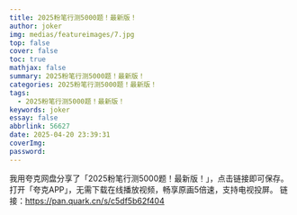 ```yaml
---
title: 2025粉笔行测5000题！最新版！
author: joker
img: medias/featureimages/7.jpg
top: false
cover: false
toc: true
mathjax: false
summary: 2025粉笔行测5000题！最新版！
categories: 2025粉笔行测5000题！最新版！
tags:
  - 2025粉笔行测5000题！最新版！
keywords: joker
essay: false
abbrlink: 56627
date: 2025-04-20 23:39:31
coverImg:
password:
---
```


我用夸克网盘分享了「2025粉笔行测5000题！最新版！」，点击链接即可保存。打开「夸克APP」，无需下载在线播放视频，畅享原画5倍速，支持电视投屏。
链接：https://pan.quark.cn/s/c5df5b62f404
